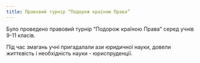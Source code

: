 ```yaml
---
title: Правовий турнір “Подорож країною Права”
---
```


Було проведено правовий турнір “Подорож країною Права” серед учнів 9-11 класів.

Під час змагань учні пригадалали ази юридичної науки, довели життєвість і необхідність науки - юриспруденції.

<slideshow id="72157659062727004"></slideshow>
